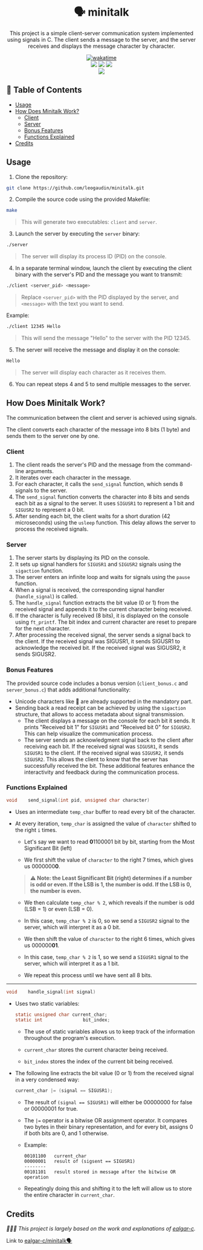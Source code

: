 <div align="center">
	<h1>🗣️ minitalk</h1>
	<p>This project is a simple client-server communication system implemented using signals in C. The client sends a message to the server, and the server receives and displays the message character by character.</p>
   <a href="https://wakatime.com/badge/user/db0e5671-cec5-4e7b-9d41-19a881e67f7d/project/56f4877c-3ac5-4648-9b71-95c3b46426ff"><img src="https://wakatime.com/badge/user/db0e5671-cec5-4e7b-9d41-19a881e67f7d/project/56f4877c-3ac5-4648-9b71-95c3b46426ff.svg" alt="wakatime"></a>
   <br />
	<img src="https://img.shields.io/badge/norminette-passing-success"/>
	<a href="https://developer.apple.com/library/archive/documentation/Performance/Conceptual/ManagingMemory/Articles/FindingLeaks.html"><img src="https://img.shields.io/badge/leaks-none-success" /></a>
	<img src="https://img.shields.io/badge/bonus-included-success"/>
	<br />
	<img src="https://img.shields.io/badge/-unknown%2F100-important?logo=42&logoColor=fff" />
</div>

## 📖 Table of Contents
<!--ts-->
   * [Usage](#usage)
   * [How Does Minitalk Work?](#how-does-minitalk-work)
      * [Client](#client)
      * [Server](#client)
      * [Bonus Features](#bonus-features)
      * [Functions Explained](#functions-explained)
   * [Credits](#dependency)
<!--te-->

## Usage

1. Clone the repository:

```bash
git clone https://github.com/leogaudin/minitalk.git
```

2. Compile the source code using the provided Makefile:
```bash
make
```

> This will generate two executables: `client` and `server`.

3. Launch the server by executing the `server` binary:
```bash
./server
```

> The server will display its process ID (PID) on the console.

4. In a separate terminal window, launch the client by executing the client binary with the server's PID and the message you want to transmit:

```bash
./client <server_pid> <message>
```

> Replace `<server_pid>` with the PID displayed by the server, and `<message>` with the text you want to send.

Example:
```bash
./client 12345 Hello
```

> This will send the message "Hello" to the server with the PID 12345.

5. The server will receive the message and display it on the console:

```bash
Hello
```

> The server will display each character as it receives them.

6. You can repeat steps 4 and 5 to send multiple messages to the server.

## How Does Minitalk Work?

The communication between the client and server is achieved using signals.

The client converts each character of the message into 8 bits (1 byte) and sends them to the server one by one.

### Client
1. The client reads the server's PID and the message from the command-line arguments.
2. It iterates over each character in the message.
3. For each character, it calls the `send_signal` function, which sends 8 signals to the server.
4. The `send_signal` function converts the character into 8 bits and sends each bit as a signal to the server. It uses `SIGUSR1` to represent a 1 bit and `SIGUSR2` to represent a 0 bit.
5. After sending each bit, the client waits for a short duration (42 microseconds) using the `usleep` function. This delay allows the server to process the received signals.

### Server
1. The server starts by displaying its PID on the console.
2. It sets up signal handlers for `SIGUSR1` and `SIGUSR2` signals using the `sigaction` function.
3. The server enters an infinite loop and waits for signals using the `pause` function.
4. When a signal is received, the corresponding signal handler (`handle_signal`) is called.
5. The `handle_signal` function extracts the bit value (0 or 1) from the received signal and appends it to the current character being received.
6. If the character is fully received (8 bits), it is displayed on the console using `ft_printf`. The bit index and current character are reset to prepare for the next character.
7. After processing the received signal, the server sends a signal back to the client. If the received signal was SIGUSR1, it sends SIGUSR1 to acknowledge the received bit. If the received signal was SIGUSR2, it sends SIGUSR2.

### Bonus Features

The provided source code includes a bonus version (`client_bonus.c` and `server_bonus.c`) that adds additional functionality:

* Unicode characters like 🦁 are already supported in the mandatory part.
* Sending back a read receipt can be achieved by using the `sigaction` structure, that allows to access metadata about signal transmission.
   * The client displays a message on the console for each bit it sends. It prints "Received bit 1" for `SIGUSR1` and "Received bit 0" for `SIGUSR2`. This can help visualize the communication process.
   * The server sends an acknowledgment signal back to the client after receiving each bit. If the received signal was `SIGUSR1`, it sends `SIGUSR1` to the client. If the received signal was `SIGUSR2`, it sends `SIGUSR2`. This allows the client to know that the server has successfully received the bit.
These additional features enhance the interactivity and feedback during the communication process.

### Functions Explained
```C
void	send_signal(int pid, unsigned char character)
```
* Uses an intermediate `temp_char` buffer to read every bit of the character.
* At every iteration, `temp_char` is assigned the value of `character` shifted to the right `i` times.
   * Let's say we want to read **0**1100001 bit by bit, starting from the Most Significant Bit (left)

   * We first shift the value of `character` to the right 7 times, which gives us 0000000**0**.

   > **⚠️ Note: the Least Significant Bit (right) determines if a number is odd or even. If the LSB is 1, the number is odd. If the LSB is 0, the number is even.**

   * We then calculate `temp_char % 2`, which reveals if the number is odd (LSB = 1) or even (LSB = 0).

   * In this case, `temp_char % 2` is 0, so we send a `SIGUSR2` signal to the server, which will interpret it as a 0 bit.

   * We then shift the value of `character` to the right 6 times, which gives us 000000**01**.

   * In this case, `temp_char % 2` is 1, so we send a `SIGUSR1` signal to the server, which will interpret it as a 1 bit.

   * We repeat this process until we have sent all 8 bits.

---

```C
void	handle_signal(int signal)
```
* Uses two static variables:
   ```C
   static unsigned char	current_char;
   static int				bit_index;
   ```
   * The use of static variables allows us to keep track of the information throughout the program's execution.

   * `current_char` stores the current character being received.

   * `bit_index` stores the index of the current bit being received.

* The following line extracts the bit value (0 or 1) from the received signal in a very condensed way:
   ```C
   current_char |= (signal == SIGUSR1);
   ```
   * The result of `(signal == SIGUSR1)` will either be 00000000 for false or 00000001 for true.

   * The `|=` operator is a bitwise OR assignment operator. It compares two bytes in their binary representation, and for every bit, assigns 0 if both bits are 0, and 1 otherwise.

   * Example:
      ```
      00101100   current_char
      00000001   result of (sigsent == SIGUSR1)
      --------
      00101101   result stored in message after the bitwise OR operation
      ```

   * Repeatingly doing this and shifting it to the left will allow us to store the entire character in `current_char`.

## Credits

*🙇🏻‍♂️ This project is largely based on the work and explanations of [ealgar-c](https://github.com/ealgar-c).*

Link to [ealgar-c/minitalk🗣️](https://github.com/ealgar-c/minitalk)
